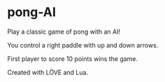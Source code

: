 # pong-AI

Play a classic game of pong with an AI!

You control a right paddle with up and down arrows.

First player to score 10 points wins the game.

Created with LÖVE and Lua.
